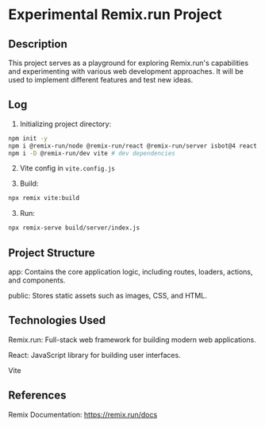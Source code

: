 # Experimental Remix.run Project

## Description
This project serves as a playground for exploring Remix.run's capabilities and experimenting with various web development approaches. It will be used to implement different features and test new ideas.

## Log

1. Initializing project directory:

```bash
npm init -y
npm i @remix-run/node @remix-run/react @remix-run/server isbot@4 react react-dom # dependencies
npm i -D @remix-run/dev vite # dev dependencies
```

2. Vite config in `vite.config.js`

3. Build:

```bash
npx remix vite:build
```

3. Run:

```bash
npx remix-serve build/server/index.js
```


## Project Structure
app: Contains the core application logic, including routes, loaders, actions, and components.

public: Stores static assets such as images, CSS, and HTML.

## Technologies Used
Remix.run: Full-stack web framework for building modern web applications.

React: JavaScript library for building user interfaces.

Vite

## References
Remix Documentation: https://remix.run/docs
